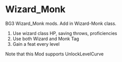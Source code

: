 # Wizard_Monk

BG3 Wizard_Monk mods. Add in Wizard-Monk class.

1. Use wizard class HP, saving throws, proficiencies
2. Use both Wizard and Monk Tag
3. Gain a feat every level

Note that this Mod supports UnlockLevelCurve

